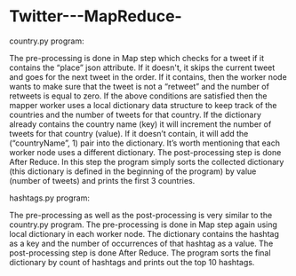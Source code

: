 Twitter---MapReduce-
====================
country.py program: 

The pre-processing is done in Map step which checks for a tweet if it contains 
the  “place” json attribute. If it doesn't,  it skips the current tweet and goes for the next tweet
in the order.  If it contains, then the worker node wants to make sure that the tweet is not a “retweet”
and the number of retweets is equal to zero.  If the above conditions are satisfied then the mapper worker
uses a local dictionary data structure to keep track of the countries and the number of tweets for that country.
If the dictionary already contains the country name (key) it will increment the number of tweets
for that country (value). 
If it doesn’t contain, it will add the (“countryName”, 1) pair into the dictionary.
It’s worth mentioning that each worker node uses a different dictionary. The post-processing step
is done After Reduce. In this step the program simply sorts the collected dictionary (this dictionary is defined in the beginning of the program) by value (number of tweets) and prints the first 3 countries. 

hashtags.py program:

The pre-processing as well as the post-processing is very similar to the country.py program.
The pre-processing is done in Map step again using local dictionary in each worker node.
The dictionary contains the hashtag as a key and the number of occurrences of that hashtag as a value. 
The post-processing step is done After Reduce. The program sorts the final dictionary by count of hashtags 
and prints out the top 10 hashtags. 
